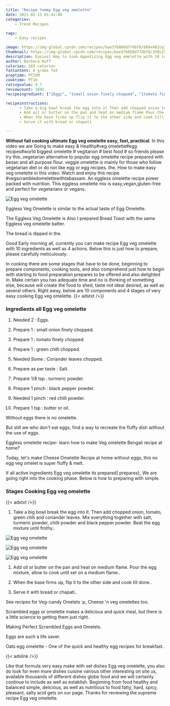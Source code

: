 ```yaml
---
title: "Recipe Yummy Egg veg omelette"
date: 2021-02-13 01:41:00
categories:
    - Trend Recipes
    
tags:
    - Easy recipes

image: https://img-global.cpcdn.com/recipes/bae37b888d77dbf8/680x482cq70/egg-veg-omelette-recipe-main-photo.jpg
thumbnail: https://img-global.cpcdn.com/recipes/bae37b888d77dbf8/350x250cq70/egg-veg-omelette-recipe-main-photo.jpg
description: Easiest Way to Cook Appetizing Egg veg omelette with 10 ingredients and 4 stages of easy cooking.
author: Barbara Huff
calories: 283 calories
fatContent: 6 grams fat
preptime: PT25M
cooktime: PT1H
ratingvalue: 4.7
reviewcount: 1845
recipeingredient: ["2Eggs", "1small onion finely chopped", "1tomato finely chopped", "1green chilli chopped", "SomeCoriander leaves chopped", "as per tasteSalt", "1/8 tspturmeric powder", "1 pinchblack pepper powder", "1 pinchred chilli powder", "1 tspbutter or oil"]

recipeinstructions: 
      - Take a big bowl break the egg into it Then add chopped onion tomato green chili and coriander leaves Mix everything together with salt turmeric powder chilli powder and black pepper powder Beat the egg mixture until frothy 
      - Add oil or butter on the pan and heat on medium flame Pour the egg mixture allow to cook until set on a medium flame 
      - When the base firms up flip it to the other side and cook till done 
      - Serve it with bread or chapati

---
```




**Without fail cooking ultimate Egg veg omelette easy, fast, practical**. In this video we are Going to make easy &amp; Healthy#veg omelette#egg recipes#world biggest omelette # vegitarion # best food # so friends please try this..vegetarian alternative to popular egg omelette recipe prepared with besan and all purpose flour. veggie omelette is mainly for those who follow vegetarian diet or do not like egg or egg recipes. the. How to make easy veg omelette in this video. Watch and enjoy this recipe #vegscrambledomelettewithtabassam. An eggless omelette recipe power packed with nutrition. This eggless omelette mix is easy,vegan,gluten-free and perfect for vegetarians or vegans.


![Egg veg omelette](https://img-global.cpcdn.com/recipes/bae37b888d77dbf8/680x482cq70/egg-veg-omelette-recipe-main-photo.jpg "Egg veg omelette")



Eggless Veg Omelette is similar to the actual taste of Egg Omelette.

The Eggless Veg Omelette is Also I prepared Bread Toast with the same Eggless veg omelette batter.

The bread is dipped in the.


Good Early morning all, currently you can make recipe Egg veg omelette with 10 ingredients as well as 4 actions. Below this is just how to prepare, please carefully meticulously.

In cooking there are some stages that have to be done, beginning to prepare components, cooking tools, and also comprehend just how to begin with starting to food preparation prepares to be offered and also delighted in. Make certain you has adequate time and no is thinking of something else, because will create the food to shed, taste not ideal desired, as well as several others. Right away, below are 10 components and 4 stages of very easy cooking Egg veg omelette.
{{< adstxt />}}

### Ingredients all Egg veg omelette


1. Needed 2 : Eggs.

1. Prepare 1 : small onion finely chopped.

1. Prepare 1 : tomato finely chopped.

1. Prepare 1 : green chilli chopped.

1. Needed Some : Coriander leaves chopped.

1. Prepare as per taste : Salt.

1. Prepare 1/8 tsp : turmeric powder.

1. Prepare 1 pinch : black pepper powder.

1. Needed 1 pinch : red chilli powder.

1. Prepare 1 tsp : butter or oil.


Without eggs there is no omelette.

But still we who don&#39;t eat eggs, find a way to recreate the fluffy dish without the use of eggs.

Eggless omelette recipe- learn how to make Veg omelette Bengali recipe at home?

Today, let&#39;s make Cheese Omelette Recipe at home without eggs, this no egg veg omelet is super fluffy &amp; melt.


If all active ingredients Egg veg omelette its prepared| prepares}, We are going right into the cooking phase. Below is how to preparing with simple.

### Stages Cooking Egg veg omelette

{{< adstxt />}}


1. Take a big bowl break the egg into it. Then add chopped onion, tomato, green chili and coriander leaves. Mix everything together with salt, turmeric powder, chilli powder and black pepper powder. Beat the egg mixture until frothy..



![Egg veg omelette](https://img-global.cpcdn.com/steps/e70c7b036981e0eb/160x128cq70/egg-veg-omelette-recipe-step-1-photo.jpg" "Egg veg omelette")

![Egg veg omelette](https://img-global.cpcdn.com/steps/5dccac36fee02a3c/160x128cq70/egg-veg-omelette-recipe-step-1-photo.jpg" "Egg veg omelette")

![Egg veg omelette](https://img-global.cpcdn.com/steps/ddf6bff9c8235a9d/160x128cq70/egg-veg-omelette-recipe-step-1-photo.jpg" "Egg veg omelette")



1. Add oil or butter on the pan and heat on medium flame. Pour the egg mixture, allow to cook until set on a medium flame..



1. When the base firms up, flip it to the other side and cook till done..



1. Serve it with bread or chapati..




See recipes for Veg-candy Omelets :p, Cheese &#39;n veg omelettes too.

Scrambled eggs or omelette makes a delicious and quick meal, but there is a little science to getting them just right.

Making Perfect Scrambled Eggs and Omelets.

Eggs are such a life saver.

Oats egg omelette - One of the quick and healthy egg recipes for breakfast.


{{< adslink />}}

Like that formula very easy make with set dishes Egg veg omelette, you also do look for even more dishes cuisine various other interesting on site us, available thousands of different dishes globe food and we will certainly continue to include as well as establish. Beginning from food healthy and balanced simple, delicious, as well as nutritious to food fatty, hard, spicy, pleasant, salty acid gets on our page. Thanks for reviewing the supreme recipe Egg veg omelette.
